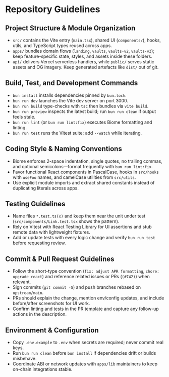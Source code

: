 # Repository Guidelines

## Project Structure & Module Organization
- `src/` contains the Vite entry (`main.tsx`), shared UI (`components/`), hooks, utils, and TypeScript types reused across apps.
- `apps/` bundles domain flows (`landing`, `vaults`, `vaults-v2`, `vaults-v3`); keep feature-specific state, styles, and assets inside these folders.
- `api/` delivers Vercel serverless handlers, while `public/` serves static assets and OG imagery. Keep generated artefacts like `dist/` out of git.

## Build, Test, and Development Commands
- `bun install` installs dependencies pinned by `bun.lock`.
- `bun run dev` launches the Vite dev server on port 3000.
- `bun run build` type-checks with `tsc` then bundles via `vite build`.
- `bun run preview` inspects the latest build; run `bun run clean` if output feels stale.
- `bun run lint` (or `bun run lint:fix`) executes Biome formatting and linting.
- `bun run test` runs the Vitest suite; add `--watch` while iterating.

## Coding Style & Naming Conventions
- Biome enforces 2-space indentation, single quotes, no trailing commas, and optional semicolons—format frequently with `bun run lint:fix`.
- Favor functional React components in PascalCase, hooks in `src/hooks` with `useFoo` names, and camelCase utilities from `src/utils`.
- Use explicit module imports and extract shared constants instead of duplicating literals across apps.

## Testing Guidelines
- Name files `*.test.ts(x)` and keep them near the unit under test (`src/components/Link.test.tsx` shows the pattern).
- Rely on Vitest with React Testing Library for UI assertions and stub remote data with lightweight fixtures.
- Add or update tests with every logic change and verify `bun run test` before requesting review.

## Commit & Pull Request Guidelines
- Follow the short-type convention (`fix: adjust APR formatting`, `chore: upgrade react`) and reference related issues or PRs (`(#742)`) when relevant.
- Sign commits (`git commit -S`) and push branches rebased on `upstream/main`.
- PRs should explain the change, mention env/config updates, and include before/after screenshots for UI work.
- Confirm linting and tests in the PR template and capture any follow-up actions in the description.

## Environment & Configuration
- Copy `.env.example` to `.env` when secrets are required; never commit real keys.
- Run `bun run clean` before `bun install` if dependencies drift or builds misbehave.
- Coordinate ABI or network updates with `apps/lib` maintainers to keep on-chain integrations stable.
